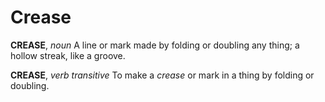 # Crease

**CREASE**, _noun_ A line or mark made by folding or doubling any thing; a hollow streak, like a groove.

**CREASE**, _verb transitive_ To make a _crease_ or mark in a thing by folding or doubling.